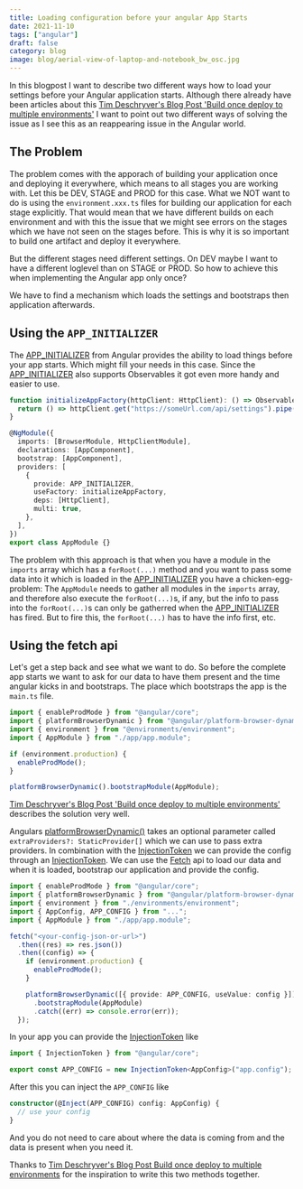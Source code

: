 ```yaml
---
title: Loading configuration before your angular App Starts
date: 2021-11-10
tags: ["angular"]
draft: false
category: blog
image: blog/aerial-view-of-laptop-and-notebook_bw_osc.jpg
---
```


In this blogpost I want to describe two different ways how to load your settings before your Angular application starts. Although there already have been articles about this [Tim Deschryver's Blog Post 'Build once deploy to multiple environments'](https://timdeschryver.dev/blog/angular-build-once-deploy-to-multiple-environments#platformbrowserdynamic) I want to point out two different ways of solving the issue as I see this as an reappearing issue in the Angular world.

## The Problem

The problem comes with the apporach of building your application once and deploying it everywhere, which means to all stages you are working with. Let this be DEV, STAGE and PROD for this case. What we NOT want to do is using the `environment.xxx.ts` files for building our application for each stage explicitly. That would mean that we have different builds on each environment and with this the issue that we might see errors on the stages which we have not seen on the stages before. This is why it is so important to build one artifact and deploy it everywhere.

But the different stages need different settings. On DEV maybe I want to have a different loglevel than on STAGE or PROD. So how to achieve this when implementing the Angular app only once?

We have to find a mechanism which loads the settings and bootstraps then application afterwards.

## Using the `APP_INITIALIZER`

The [APP_INITIALIZER](https://angular.io/api/core/APP_INITIALIZER) from Angular provides the ability to load things before your app starts. Which might fill your needs in this case. Since the [APP_INITIALIZER](https://angular.io/api/core/APP_INITIALIZER) also supports Observables it got even more handy and easier to use.

```ts
function initializeAppFactory(httpClient: HttpClient): () => Observable<any> {
  return () => httpClient.get("https://someUrl.com/api/settings").pipe(...);
}

@NgModule({
  imports: [BrowserModule, HttpClientModule],
  declarations: [AppComponent],
  bootstrap: [AppComponent],
  providers: [
    {
      provide: APP_INITIALIZER,
      useFactory: initializeAppFactory,
      deps: [HttpClient],
      multi: true,
    },
  ],
})
export class AppModule {}
```

The problem with this approach is that when you have a module in the `imports` array which has a `forRoot(...)` method and you want to pass some data into it which is loaded in the [APP_INITIALIZER](https://angular.io/api/core/APP_INITIALIZER) you have a chicken-egg-problem: The `AppModule` needs to gather all modules in the `imports` array, and therefore also execute the `forRoot(...)`s, if any, but the info to pass into the `forRoot(...)`s can only be gatherred when the [APP_INITIALIZER](https://angular.io/api/core/APP_INITIALIZER) has fired. But to fire this, the `forRoot(...)` has to have the info first, etc.

## Using the fetch api

Let's get a step back and see what we want to do. So before the complete app starts we want to ask for our data to have them present and the time angular kicks in and bootstraps. The place which bootstraps the app is the `main.ts` file.

```ts
import { enableProdMode } from "@angular/core";
import { platformBrowserDynamic } from "@angular/platform-browser-dynamic";
import { environment } from "@environments/environment";
import { AppModule } from "./app/app.module";

if (environment.production) {
  enableProdMode();
}

platformBrowserDynamic().bootstrapModule(AppModule);
```

[Tim Deschryver's Blog Post 'Build once deploy to multiple environments'](https://timdeschryver.dev/blog/angular-build-once-deploy-to-multiple-environments#platformbrowserdynamic) describes the solution very well.

Angulars [platformBrowserDynamic()](https://angular.io/api/platform-browser-dynamic/platformBrowserDynamic) takes an optional parameter called `extraProviders?: StaticProvider[]` which we can use to pass extra providers. In combination with the [InjectionToken](https://angular.io/guide/dependency-injection-providers#using-an-injectiontoken-object) we can provide the config through an [InjectionToken](https://angular.io/guide/dependency-injection-providers#using-an-injectiontoken-object). We can use the [Fetch](https://fetch.spec.whatwg.org/) api to load our data and when it is loaded, bootstrap our application and provide the config.

```ts
import { enableProdMode } from "@angular/core";
import { platformBrowserDynamic } from "@angular/platform-browser-dynamic";
import { environment } from "./environments/environment";
import { AppConfig, APP_CONFIG } from "...";
import { AppModule } from "./app/app.module";

fetch("<your-config-json-or-url>")
  .then((res) => res.json())
  .then((config) => {
    if (environment.production) {
      enableProdMode();
    }

    platformBrowserDynamic([{ provide: APP_CONFIG, useValue: config }])
      .bootstrapModule(AppModule)
      .catch((err) => console.error(err));
  });
```

In your app you can provide the [InjectionToken](https://angular.io/guide/dependency-injection-providers#using-an-injectiontoken-object) like

```ts
import { InjectionToken } from "@angular/core";

export const APP_CONFIG = new InjectionToken<AppConfig>("app.config");
```

After this you can inject the `APP_CONFIG` like

```ts
constructor(@Inject(APP_CONFIG) config: AppConfig) {
  // use your config
}
```

And you do not need to care about where the data is coming from and the data is present when you need it.

Thanks to [Tim Deschryver's Blog Post Build once deploy to multiple environments](https://timdeschryver.dev/blog/angular-build-once-deploy-to-multiple-environments#platformbrowserdynamic) for the inspiration to write this two methods together.
